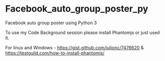 # Facebook_auto_group_poster_py
Facebook auto group poster using Python 3

To use my Code Background session please install Phantomjs or just used it.

For linux and Windows  - https://gist.github.com/julionc/7476620 &  https://testguild.com/how-to-install-phantomjs/


